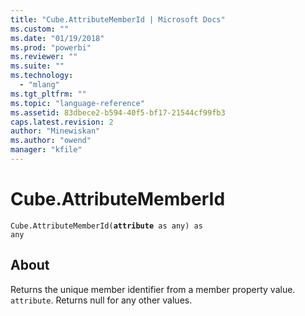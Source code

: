 ```yaml
---
title: "Cube.AttributeMemberId | Microsoft Docs"
ms.custom: ""
ms.date: "01/19/2018"
ms.prod: "powerbi"
ms.reviewer: ""
ms.suite: ""
ms.technology: 
  - "mlang"
ms.tgt_pltfrm: ""
ms.topic: "language-reference"
ms.assetid: 83dbece2-b594-40f5-bf17-21544cf99fb3
caps.latest.revision: 2
author: "Minewiskan"
ms.author: "owend"
manager: "kfile"
---
```

# Cube.AttributeMemberId
<code>Cube.AttributeMemberId(<b>attribute</b> as any) as any</code>

## About
Returns the unique member identifier from a member property value. <code>attribute</code>. Returns null for any other values.
